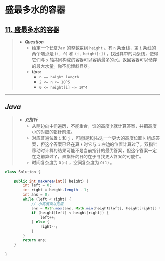# 盛最多水的容器

## [11. 盛最多水的容器](https://leetcode.cn/problems/container-with-most-water/)

> - ***Question***
>   - 给定一个长度为 `n` 的整数数组 `height` 。有 `n` 条垂线，第 `i` 条线的两个端点是 `(i, 0)` 和 `(i, height[i])` 。找出其中的两条线，使得它们与 `x` 轴共同构成的容器可以容纳最多的水。返回容器可以储存的最大水量。你不能倾斜容器。
>   - ***tips:***
>     - `n == height.length`
>     - `2 <= n <= 10^5`
>     - `0 <= height[i] <= 10^4`

---

## *Java*

> - ***双指针***
>   - 从两边向中间遍历，不能重合，谁的高度小就计算答案，并把高度小的对应的指针前进。
>   - 对应普遍位置 `i` 和 `j` ，可能i是和j右边一个更大的高度位置 `k` 组成答案，但这个答案已经在算 `k` 时它与 `i` 左边的位置计算过了。双指针移动时计算的结果可能不是当前指针的最优答案，但这个答案一定在之前算过了，双指针的目的在于寻找更大答案的可能性。
>   - 时间复杂度为 `O(n)` ，空间复杂度为 `O(1)` 。

```java
class Solution {
    
    public int maxArea(int[] height) {
        int left = 0;
        int right = height.length - 1;
        int ans = 0;
        while (left < right) {
            // 小高度乘以宽度
            ans = Math.max(ans, Math.min(height[left], height[right]) * (right - left));
            if (height[left] < height[right]) {
                left++;
            } else {
                right--;
            }
        }
        return ans;
    }
    
}
```
